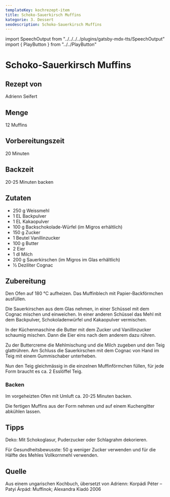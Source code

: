 ```yaml
---
templateKey: kochrezept-item
title: Schoko-Sauerkirsch Muffins
kategorie: 3. Dessert
seodescription: Schoko-Sauerkirsch Muffins
---
```

import SpeechOutput from "../../../../plugins/gatsby-mdx-tts/SpeechOutput"
import { PlayButton } from "../../PlayButton"

<SpeechOutput id="kochrezept-adrienn-seifert-muffins" customPlayButton={PlayButton}>

# Schoko-Sauerkirsch Muffins

## Rezept von
Adrienn Seifert

## Menge
12 Muffins
## Vorbereitungszeit
20 Minuten 
## Backzeit
20-25 Minuten backen

## Zutaten
- 250 g Weissmehl 
- 1 EL Backpulver
- 1 EL Kakaopulver
- 100 g Backschokolade-Würfel (im Migros erhältlich)
- 150 g Zucker
- 1 Beutel Vanillinzucker
- 100 g Butter
- 2 Eier
- 1 dl Milch
- 200 g Sauerkirschen (im Migros im Glas erhältlich)
- ½ Deziliter Cognac 

## Zubereitung
Den Ofen auf 180 °C aufheizen. Das Muffinblech mit Papier-Backförmchen ausfüllen.

Die Sauerkirschen aus dem Glas nehmen, in einer Schüssel mit dem Cognac mischen und einweichen. 
In einer anderen Schüssel das Mehl mit dem Backpulver, Schokoladenwürfel und Kakaopulver vermischen.

In der Küchenmaschine die Butter mit dem Zucker und Vanillinzucker schaumig mischen. Dann die Eier eins nach dem anderem dazu rühren. 

Zu der Buttercreme die Mehlmischung und die Milch zugeben und den Teig glattrühren. Am Schluss die Sauerkirschen mit dem Cognac von Hand im Teig mit einem Gummischaber unterheben. 

Nun den Teig gleichmässig in die einzelnen Muffinförmchen füllen, für jede Form braucht es ca. 2 Esslöffel Teig. 

### Backen
Im vorgeheizten Ofen mit Umluft ca. 20-25 Minuten backen.

Die fertigen Muffins aus der Form nehmen und auf einem Kuchengitter abkühlen lassen. 


## Tipps
Deko: Mit Schokoglasur, Puderzucker oder Schlagrahm dekorieren.

Für Gesundheitsbewusste: 50 g weniger Zucker verwenden und für die Hälfte des Mehles Vollkornmehl verwenden.


## Quelle
Aus einem ungarischen Kochbuch, übersetzt von Adrienn: Korpádi Péter – Patyi Árpád: Muffinok; Alexandra Kiadó 2006

</SpeechOutput>